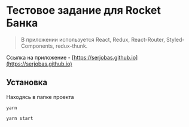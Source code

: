 # Тестовое задание для Rocket Банка

> В приложении используется React, Redux, React-Router, Styled-Components, redux-thunk.

Ссылка на приложение - [https://serjobas.github.io](https://serjobas.github.io)

## Установка

Находясь в папке проекта

```
yarn
```

```
yarn start
```
